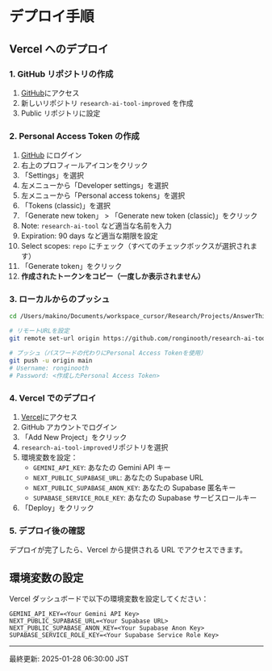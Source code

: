 # デプロイ手順

## Vercel へのデプロイ

### 1. GitHub リポジトリの作成

1. [GitHub](https://github.com)にアクセス
2. 新しいリポジトリ `research-ai-tool-improved` を作成
3. Public リポジトリに設定

### 2. Personal Access Token の作成

1. [GitHub](https://github.com) にログイン
2. 右上のプロフィールアイコンをクリック
3. 「Settings」を選択
4. 左メニューから「Developer settings」を選択
5. 左メニューから「Personal access tokens」を選択
6. 「Tokens (classic)」を選択
7. 「Generate new token」 > 「Generate new token (classic)」をクリック
8. Note: `research-ai-tool` など適当な名前を入力
9. Expiration: 90 days など適当な期限を設定
10. Select scopes: `repo` にチェック（すべてのチェックボックスが選択されます）
11. 「Generate token」をクリック
12. **作成されたトークンをコピー（一度しか表示されません）**

### 3. ローカルからのプッシュ

```bash
cd /Users/makino/Documents/workspace_cursor/Research/Projects/AnswerThis/research-ai-tool-improved

# リモートURLを設定
git remote set-url origin https://github.com/ronginooth/research-ai-tool-improved.git

# プッシュ（パスワードの代わりにPersonal Access Tokenを使用）
git push -u origin main
# Username: ronginooth
# Password: <作成したPersonal Access Token>
```

### 4. Vercel でのデプロイ

1. [Vercel](https://vercel.com)にアクセス
2. GitHub アカウントでログイン
3. 「Add New Project」をクリック
4. `research-ai-tool-improved`リポジトリを選択
5. 環境変数を設定：
   - `GEMINI_API_KEY`: あなたの Gemini API キー
   - `NEXT_PUBLIC_SUPABASE_URL`: あなたの Supabase URL
   - `NEXT_PUBLIC_SUPABASE_ANON_KEY`: あなたの Supabase 匿名キー
   - `SUPABASE_SERVICE_ROLE_KEY`: あなたの Supabase サービスロールキー
6. 「Deploy」をクリック

### 5. デプロイ後の確認

デプロイが完了したら、Vercel から提供される URL でアクセスできます。

## 環境変数の設定

Vercel ダッシュボードで以下の環境変数を設定してください：

```
GEMINI_API_KEY=<Your Gemini API Key>
NEXT_PUBLIC_SUPABASE_URL=<Your Supabase URL>
NEXT_PUBLIC_SUPABASE_ANON_KEY=<Your Supabase Anon Key>
SUPABASE_SERVICE_ROLE_KEY=<Your Supabase Service Role Key>
```

---

最終更新: 2025-01-28 06:30:00 JST